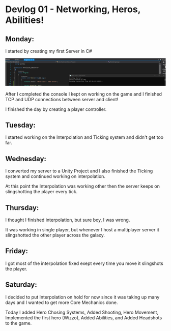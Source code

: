 # Devlog 01 - Networking, Heros, Abilities!

## Monday:

I started by creating my first Server in C#

![C# Working Console](../images/FirstWorkingConsole.png)

After I completed the console I kept on working on the game and I finished
TCP and UDP connections between server and client!

I finished the day by creating a player controller.

## Tuesday:

I started working on the Interpolation and Ticking system and didn't get too far.

## Wednesday:

I converted my server to a Unity Project and I also finished the Ticking system and continued working on interpolation.

At this point the Interpolation was working other then the server keeps on slingshotting the player every tick.

## Thursday:

I thought I finished interpolation, but sure boy, I was wrong.

It was working in single player, but whenever I host a multiplayer server it slingshotted the other player across the galaxy.

## Friday:

I got most of the interpolation fixed exept every time you move it slingshots the player.

## Saturday:

I decided to put Interpolation on hold for now since it was taking up many days and I wanted to get more Core Mechanics done.

Today I added Hero Chosing Systems, Added Shooting, Hero Movement, Implemented the first hero (Wizzo), Added Abilities, and Added Headshots to the game.